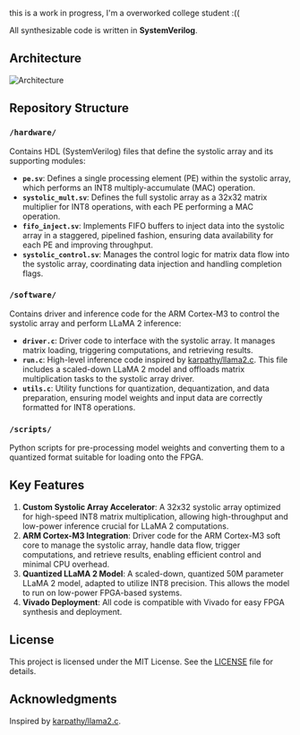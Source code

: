 this is a work in progress, I'm a overworked college student :(( 

All synthesizable code is written in **SystemVerilog**.



## Architecture
![Architecture](architecture.png)


## Repository Structure

### `/hardware/`
Contains HDL (SystemVerilog) files that define the systolic array and its supporting modules:
- **`pe.sv`**: Defines a single processing element (PE) within the systolic array, which performs an INT8 multiply-accumulate (MAC) operation.
- **`systolic_mult.sv`**: Defines the full systolic array as a 32x32 matrix multiplier for INT8 operations, with each PE performing a MAC operation.
- **`fifo_inject.sv`**: Implements FIFO buffers to inject data into the systolic array in a staggered, pipelined fashion, ensuring data availability for each PE and improving throughput.
- **`systolic_control.sv`**: Manages the control logic for matrix data flow into the systolic array, coordinating data injection and handling completion flags.

### `/software/`
Contains driver and inference code for the ARM Cortex-M3 to control the systolic array and perform LLaMA 2 inference:
- **`driver.c`**: Driver code to interface with the systolic array. It manages matrix loading, triggering computations, and retrieving results.
- **`run.c`**: High-level inference code inspired by [karpathy/llama2.c](https://github.com/karpathy/llama2.c). This file includes a scaled-down LLaMA 2 model and offloads matrix multiplication tasks to the systolic array driver.
- **`utils.c`**: Utility functions for quantization, dequantization, and data preparation, ensuring model weights and input data are correctly formatted for INT8 operations.

### `/scripts/`
Python scripts for pre-processing model weights and converting them to a quantized format suitable for loading onto the FPGA.

## Key Features

1. **Custom Systolic Array Accelerator**: A 32x32 systolic array optimized for high-speed INT8 matrix multiplication, allowing high-throughput and low-power inference crucial for LLaMA 2 computations.
2. **ARM Cortex-M3 Integration**: Driver code for the ARM Cortex-M3 soft core to manage the systolic array, handle data flow, trigger computations, and retrieve results, enabling efficient control and minimal CPU overhead.
3. **Quantized LLaMA 2 Model**: A scaled-down, quantized 50M parameter LLaMA 2 model, adapted to utilize INT8 precision. This allows the model to run on low-power FPGA-based systems.
4. **Vivado Deployment**: All code is compatible with Vivado for easy FPGA synthesis and deployment.


## License

This project is licensed under the MIT License. See the [LICENSE](LICENSE) file for details.

## Acknowledgments

Inspired by [karpathy/llama2.c](https://github.com/karpathy/llama2.c).

